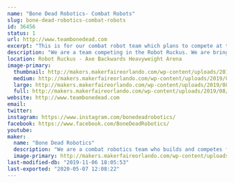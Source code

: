 ```yaml
---
name: "Bone Dead Robotics- Combat Robots"
slug: bone-dead-robotics-combat-robots
id: 36456
status: 1
url: http://www.teambonedead.com
excerpt: "This is for our combat robot team which plans to compete at the Robot Ruckus. We plan to bring our 30lb Sportsman robot \"Reckoning.\" "
description: "We are a team competing in the Robot Ruckus. We are bringing our 30lb Sportsman \"Reckoning\" to compete at the event. We have competed in combat robots for 10 years now and we are proud of all the progress has made with the return of 'Battlebots.' We are also members of our local universities' combat robot club and makerspace which we hope to talk about with the public to further promote interest in STEM."
location: Robot Ruckus - Axe Backwards Heavyweight Arena
image-primary:
  thumbnail: http://makers.makerfaireorlando.com/wp-content/uploads/2019/08/BDR-Logo-1-150x150.jpg
  medium: http://makers.makerfaireorlando.com/wp-content/uploads/2019/08/BDR-Logo-1-300x296.jpg
  large: http://makers.makerfaireorlando.com/wp-content/uploads/2019/08/BDR-Logo-1.jpg
  full: http://makers.makerfaireorlando.com/wp-content/uploads/2019/08/BDR-Logo-1.jpg
website: http://www.teambonedead.com
email: 
twitter: 
instagram: https://www.instagram.com/bonedeadrobotics/
facebook: https://www.facebook.com/BoneDeadRobotics/
youtube: 
maker:
  name: "Bone Dead Robotics"
  description: "We are a combat robotics team who builds and competes fighting robots. "
  image-primary: http://makers.makerfaireorlando.com/wp-content/uploads/2019/08/BDR-Logo.jpg
last-modified-db: "2019-11-06 18:05:53"
last-exported: "2020-05-07 12:08:22"
---
```

